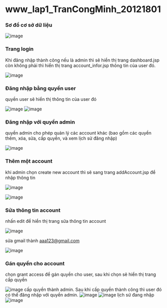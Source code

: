 # www_lap1_TranCongMinh_20121801
### Sơ đồ cơ sở dữ liệu
![image](https://github.com/TranCongMinh172/www_lab1/assets/144517365/0dc3cfb8-7ca0-434b-8023-0adbf0c25db1)
### Trang login
Khi đăng nhập thành công nếu là admin thì sẽ hiển thị trang dashboard.jsp còn không phải thì hiển thị trang account_infor.jsp thông tin của user đó.

![image](https://github.com/TranCongMinh172/www_lab1/assets/144517365/7c65d4ad-a871-4351-8165-aade783316f2)
### Đăng nhập bằng quyền user
quyền user sẽ hiển thị thông tin của user đó 

![image](https://github.com/TranCongMinh172/www_lab1/assets/144517365/b4ac4211-86e9-457f-9161-18eb7727d21d)
![image](https://github.com/TranCongMinh172/www_lab1/assets/144517365/76ff7485-98e9-4a59-ba2d-04e5b5429e8b)



### Đăng nhập với quyền admin
quyền admin cho phép quản lý các account khác (bao gồm các quyền thêm, xóa, sửa, cấp quyền, và xem lịch sử đăng nhập)

![image](https://github.com/TranCongMinh172/www_lab1/assets/144517365/a21cdcd7-eb65-4c71-80a5-a6525ea9f3c2)
### Thêm một account
khi admin chọn create new account thì sẽ sang trang addAccount.jsp để nhập thông tin

![image](https://github.com/TranCongMinh172/www_lab1/assets/144517365/81d89d33-643a-4e69-8c99-7d78e7302970)

![image](https://github.com/TranCongMinh172/www_lab1/assets/144517365/dc080959-28ff-4272-a028-fa4dcbb86dae)
### Sửa thông tin account
nhấn edit để hiển thị trang sửa thông tin account 

![image](https://github.com/TranCongMinh172/www_lab1/assets/144517365/94543e00-a651-44ed-9012-4d7e0cc99ccf)

sửa gmail thành aaa123@gmail.com

![image](https://github.com/TranCongMinh172/www_lab1/assets/144517365/dddbc01d-59bf-4b09-8fab-c4e56a9bf86e)

### Gán quyền cho account
chọn grant access để gán quyền cho user, sau khi chọn sẽ hiển thị trang cấp quyền 

![image](https://github.com/TranCongMinh172/www_lab1/assets/144517365/f81a58bd-bece-49d8-a895-f52140469ad0)
cấp quyền thành admin. Sau khi cấp quyền thành công thì user đó có thể đăng nhập với quyền admin.
![image](https://github.com/TranCongMinh172/www_lab1/assets/144517365/df9f5df1-36bf-492d-9d1d-4476e06da6f2)
![image](https://github.com/TranCongMinh172/www_lab1/assets/144517365/36398713-1813-4b0b-9793-1d6e6746d187)
 lịch sử đang nhập
![image](https://github.com/TranCongMinh172/www_lab1/assets/144517365/133e21fa-ecd3-489f-a572-61585e61e807)






